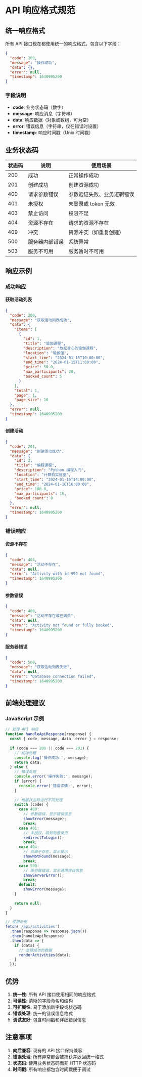 # API 响应格式规范

## 统一响应格式

所有 API 接口现在都使用统一的响应格式，包含以下字段：

```json
{
  "code": 200,
  "message": "操作成功",
  "data": {},
  "error": null,
  "timestamp": 1640995200
}
```

### 字段说明

- **code**: 业务状态码（数字）
- **message**: 响应消息（字符串）
- **data**: 响应数据（对象或数组，可为空）
- **error**: 错误信息（字符串，仅在错误时设置）
- **timestamp**: 响应时间戳（Unix 时间戳）

## 业务状态码

| 状态码 | 说明 | 使用场景 |
|--------|------|----------|
| 200 | 成功 | 正常操作成功 |
| 201 | 创建成功 | 创建资源成功 |
| 400 | 请求参数错误 | 参数验证失败、业务逻辑错误 |
| 401 | 未授权 | 未登录或 token 无效 |
| 403 | 禁止访问 | 权限不足 |
| 404 | 资源不存在 | 请求的资源不存在 |
| 409 | 冲突 | 资源冲突（如重复创建） |
| 500 | 服务器内部错误 | 系统异常 |
| 503 | 服务不可用 | 服务暂时不可用 |

## 响应示例

### 成功响应

#### 获取活动列表
```json
{
  "code": 200,
  "message": "获取活动列表成功",
  "data": {
    "items": [
      {
        "id": 1,
        "title": "瑜伽课程",
        "description": "放松身心的瑜伽课程",
        "location": "瑜伽馆",
        "start_time": "2024-01-15T10:00:00",
        "end_time": "2024-01-15T11:00:00",
        "price": 50.0,
        "max_participants": 20,
        "booked_count": 5
      }
    ],
    "total": 1,
    "page": 1,
    "page_size": 10
  },
  "error": null,
  "timestamp": 1640995200
}
```

#### 创建活动
```json
{
  "code": 201,
  "message": "创建活动成功",
  "data": {
    "id": 2,
    "title": "编程课程",
    "description": "Python 编程入门",
    "location": "计算机实验室",
    "start_time": "2024-01-16T14:00:00",
    "end_time": "2024-01-16T16:00:00",
    "price": 100.0,
    "max_participants": 15,
    "booked_count": 0
  },
  "error": null,
  "timestamp": 1640995200
}
```

### 错误响应

#### 资源不存在
```json
{
  "code": 404,
  "message": "活动不存在",
  "data": null,
  "error": "Activity with id 999 not found",
  "timestamp": 1640995200
}
```

#### 参数错误
```json
{
  "code": 400,
  "message": "活动不存在或已满员",
  "data": null,
  "error": "Activity not found or fully booked",
  "timestamp": 1640995200
}
```

#### 服务器错误
```json
{
  "code": 500,
  "message": "获取活动列表失败",
  "data": null,
  "error": "Database connection failed",
  "timestamp": 1640995200
}
```

## 前端处理建议

### JavaScript 示例

```javascript
// 处理 API 响应
function handleApiResponse(response) {
  const { code, message, data, error } = response;
  
  if (code === 200 || code === 201) {
    // 成功处理
    console.log('操作成功:', message);
    return data;
  } else {
    // 错误处理
    console.error('操作失败:', message);
    if (error) {
      console.error('错误详情:', error);
    }
    
    // 根据状态码进行不同处理
    switch (code) {
      case 400:
        // 参数错误，显示错误信息
        showError(message);
        break;
      case 401:
        // 未授权，跳转到登录页
        redirectToLogin();
        break;
      case 404:
        // 资源不存在，显示提示
        showNotFound(message);
        break;
      case 500:
        // 服务器错误，显示通用错误信息
        showServerError();
        break;
      default:
        showError(message);
    }
    
    return null;
  }
}

// 使用示例
fetch('/api/activities')
  .then(response => response.json())
  .then(handleApiResponse)
  .then(data => {
    if (data) {
      // 处理成功的数据
      renderActivities(data);
    }
  });
```

## 优势

1. **统一性**: 所有 API 接口使用相同的响应格式
2. **可读性**: 清晰的字段命名和结构
3. **可扩展性**: 易于添加新字段或状态码
4. **错误处理**: 统一的错误信息格式
5. **调试友好**: 包含时间戳和详细错误信息

## 注意事项

1. **向后兼容**: 现有的 API 接口保持兼容
2. **错误处理**: 所有异常都会被捕获并返回统一格式
3. **状态码**: 使用业务状态码而非 HTTP 状态码
4. **时间戳**: 所有响应都包含时间戳便于调试
